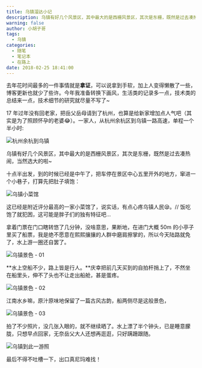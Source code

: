 ```yaml
---
title: 乌镇溜达小记
description: 乌镇有好几个风景区，其中最大的是西栅风景区，其次是东栅，既然是过去凑热闹，当然选大的啦~
warning: false
author: 小胡子哥
tags:
  - 乌镇
categories:
  - 随笔
  - 笔记本
  - 在路上
date: 2018-02-25 18:41:00
---
```

去年花时间最多的一件事情就是**拿证**，可以说拿到手软，加上人变得懒散了一些，博客更新也就少了些许。今年我准备转换下画风，生活类的记录多一点，技术类的总结来一点，技术细节的研究就尽量不写了~

17 年过年没有回老家，把岳父岳母请到了杭州，也算是给新家增加点人气吧（其实是为了照顾怀孕的老婆😂）。一家人，从杭州余杭区到乌镇一路高速，单程一个半小时:

![杭州余杭到乌镇](https://www.barretlee.com/blogimgs/2018/02/25/way-from-hz-to-wz.jpg)

乌镇有好几个风景区，其中最大的是西栅风景区，其次是东栅，既然是过去凑热闹，当然选大的啦~

十点半出发，到的时候已经是中午了，把车停在景区中心五里开外的地方，窜进一个小巷子，打算先把肚子填饱：

![乌镇小菜馆](https://www.barretlee.com/blogimgs/2018/02/25/wz-resturant.jpg)

这已经是附近评分最高的一家小菜馆了，说实话，有点心疼乌镇人民😪。<span class="barretSay">// 饭吃饱了就犯困，这可能是胖子们的独有特征吧...</span>

拿着门票在门口瞎转悠了几分钟，没啥意思，果断地，在进门大概 50m 的小亭子里买了船票，我是绝不愿意在熙熙攘攘的人群中磨肩擦掌的，所以今天陆路就免了，水上游一圈还自罢了。

![乌镇景色 - 01](https://www.barretlee.com/blogimgs/2018/02/25/wz-01.jpg)

**水上空船不少，路上皆是行人。**庆幸把前几天买到的自拍杆捎上了，不然坐在船里头，伸不了头也不让走出船舱，甚是蛋疼。

![乌镇景色 - 02](https://www.barretlee.com/blogimgs/2018/02/25/wz-02.jpg)

江南水乡嘛，原汁原味地保留了一篇古风古韵，船两侧尽是这般景色，

![乌镇景色 - 03](https://www.barretlee.com/blogimgs/2018/02/25/wz-03.jpg)

拍了不少照片，没几张入眼的，就不继续晒了。水上漂了半个钟头，已是睡意朦胧，只想早点回家，无奈岳父大人还想再逛逛，只好蹒跚跟随。

![乌镇到此一游照](https://www.barretlee.com/blogimgs/2018/02/25/wz-04.jpg)

最后不得不吐槽一下，出口真尼玛难找！